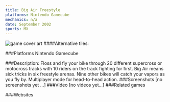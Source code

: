 ```yaml
---
title: Big Air Freestyle
platforms: Nintendo Gamecube
mechanics: n/a
date: September 2002
sports: MX
---
```

![game cover art](//images.igdb.com/igdb/image/upload/t_cover_big/nsfpgnkjtjkqalk6yigt.jpg "Logo Title Text 1")
####Alternative tiles:

###Platforms
Nintendo Gamecube

###Description:
Floss and fly your bike through 20 different supercross or motocross tracks with 10 riders on the track fighting for first. Big Air means sick tricks in six freestyle arenas. Nine other bikes will catch your vapors as you fly by. Multiplayer mode for head-to-head action.
###Screenshots
[no screenshots yet ...]
###Video
[no videos yet...]
###Related games

###Websites

